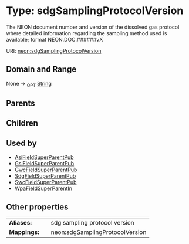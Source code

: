 
# Type: sdgSamplingProtocolVersion


The NEON document number and version of the dissolved gas protocol where detailed information regarding the sampling method used is available; format NEON.DOC.######vX

URI: [neon:sdgSamplingProtocolVersion](https://data.neonscience.org/sdgSamplingProtocolVersion)


## Domain and Range

None ->  <sub>OPT</sub> [String](types/String.md)

## Parents


## Children


## Used by

 * [AsiFieldSuperParentPub](AsiFieldSuperParentPub.md)
 * [GsiFieldSuperParentPub](GsiFieldSuperParentPub.md)
 * [GwcFieldSuperParentPub](GwcFieldSuperParentPub.md)
 * [SdgFieldSuperParentPub](SdgFieldSuperParentPub.md)
 * [SwcFieldSuperParentPub](SwcFieldSuperParentPub.md)
 * [WpaFieldSuperParentIn](WpaFieldSuperParentIn.md)

## Other properties

|  |  |  |
| --- | --- | --- |
| **Aliases:** | | sdg sampling protocol version |
| **Mappings:** | | neon:sdgSamplingProtocolVersion |


